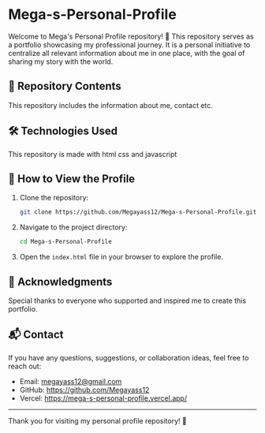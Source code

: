 # Mega-s-Personal-Profile

Welcome to Mega's Personal Profile repository! 🎉 This repository serves as a portfolio showcasing my professional journey. It is a personal initiative to centralize all relevant information about me in one place, with the goal of sharing my story with the world.

## 📂 Repository Contents

This repository includes the information about me, contact etc.

## 🛠️ Technologies Used

This repository is made with html css and javascript

## 🚀 How to View the Profile

1. Clone the repository:
   ```bash
   git clone https://github.com/Megayass12/Mega-s-Personal-Profile.git
   ```

2. Navigate to the project directory:
   ```bash
   cd Mega-s-Personal-Profile
   ```

3. Open the `index.html` file in your browser to explore the profile.


## 🙌 Acknowledgments

Special thanks to everyone who supported and inspired me to create this portfolio. 

## 📬 Contact

If you have any questions, suggestions, or collaboration ideas, feel free to reach out:

- Email: megayass12@gmail.com
- GitHub: https://github.com/Megayass12
- Vercel: https://mega-s-personal-profile.vercel.app/ 

---

Thank you for visiting my personal profile repository! 🌟

